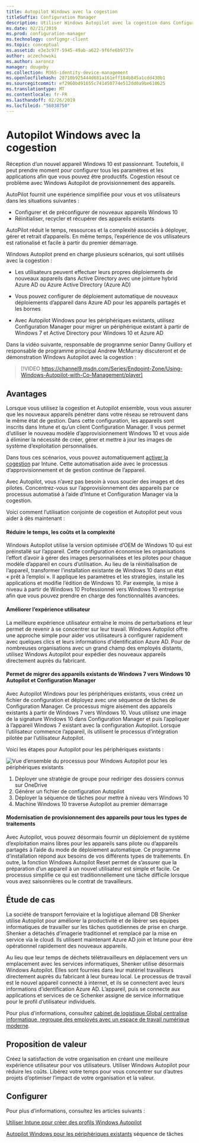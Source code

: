 ```yaml
---
title: Autopilot Windows avec la cogestion
titleSuffix: Configuration Manager
description: Utiliser Windows Autopilot avec la cogestion dans Configuration Manager pour simplifier le jeu de configuration de nouveaux appareils Windows 10.
ms.date: 02/21/2019
ms.prod: configuration-manager
ms.technology: configmgr-client
ms.topic: conceptual
ms.assetid: e3e3c97f-5945-49ab-a622-9f6fe6b9737e
author: aczechowski
ms.author: aaroncz
manager: dougeby
ms.collection: M365-identity-device-management
ms.openlocfilehash: 28710b925444d681a161eff184b845a1cdd430b1
ms.sourcegitcommit: ef2960bd91655c741450774e512dd0a9be610625
ms.translationtype: MT
ms.contentlocale: fr-FR
ms.lasthandoff: 02/26/2019
ms.locfileid: "56838750"
---
```

# <a name="windows-autopilot-with-co-management"></a>Autopilot Windows avec la cogestion

Réception d’un nouvel appareil Windows 10 est passionnant. Toutefois, il peut prendre moment pour configurer tous les paramètres et les applications afin que vous pouvez être productifs. Cogestion résout ce problème avec Windows Autopilot de provisionnement des appareils.

AutoPilot fournit une expérience simplifiée pour vous et vos utilisateurs dans les situations suivantes :
- Configurer et de préconfigurer de nouveaux appareils Windows 10  
- Réinitialiser, recycler et récupérer des appareils existants  

AutoPilot réduit le temps, ressources et la complexité associés à déployer, gérer et retrait d’appareils. En même temps, l’expérience de vos utilisateurs est rationalisé et facile à partir du premier démarrage.

Windows Autopilot prend en charge plusieurs scénarios, qui sont utilisés avec la cogestion :

- Les utilisateurs peuvent effectuer leurs propres déploiements de nouveaux appareils dans Active Directory avec une jointure hybrid Azure AD ou Azure Active Directory (Azure AD)  

- Vous pouvez configurer de déploiement automatique de nouveaux déploiements d’appareil dans Azure AD pour les appareils partagés et les bornes  

- Avec Autopilot Windows pour les périphériques existants, utilisez Configuration Manager pour migrer un périphérique existant à partir de Windows 7 et Active Directory pour Windows 10 et Azure AD  

Dans la vidéo suivante, responsable de programme senior Danny Guillory et responsable de programme principal Andrew McMurray discuteront et de démonstration Windows Autopilot avec la cogestion :

> [!VIDEO https://channel9.msdn.com/Series/Endpoint-Zone/Using-Windows-Autopilot-with-Co-Management/player]



## <a name="benefits"></a>Avantages

Lorsque vous utilisez la cogestion et Autopilot ensemble, vous vous assurer que les nouveaux appareils pénétrer dans votre réseau se retrouvent dans le même état de gestion. Dans cette configuration, les appareils sont inscrits dans Intune et qu’un client Configuration Manager.  Il vous permet d’utiliser le nouveau modèle d’approvisionnement Windows 10 et vous aide à éliminer la nécessité de créer, gérer et mettre à jour les images de système d’exploitation personnalisés. 

Dans tous ces scénarios, vous pouvez automatiquement [activer la cogestion](/sccm/comanage/how-to-prepare-win10) par Intune. Cette automatisation aide avec le processus d’approvisionnement et de gestion continue de l’appareil.

Avec Autopilot, vous n’avez pas besoin à vous soucier des images et des pilotes. Concentrez-vous sur l’approvisionnement des appareils par ce processus automatisé à l’aide d’Intune et Configuration Manager via la cogestion.


Voici comment l’utilisation conjointe de cogestion et Autopilot peut vous aider à dès maintenant :

#### <a name="reduce-time-costs-and-complexity"></a>Réduire le temps, les coûts et la complexité
Windows Autopilot utilise la version optimisée d’OEM de Windows 10 qui est préinstallé sur l’appareil. Cette configuration économise les organisations l’effort d’avoir à gérer des images personnalisées et les pilotes pour chaque modèle d’appareil en cours d’utilisation. Au lieu de la réinitialisation de l’appareil, transformer l’installation existante de Windows 10 dans un état « prêt à l’emploi ». Il applique les paramètres et les stratégies, installe les applications et modifie l’édition de Windows 10. Par exemple, la mise à niveau à partir de Windows 10 Professionnel vers Windows 10 entreprise afin que vous pouvez prendre en charge des fonctionnalités avancées.

#### <a name="improve-the-user-experience"></a>Améliorer l’expérience utilisateur
La meilleure expérience utilisateur entraîne le moins de perturbations et leur permet de revenir à se concentrer sur leur travail. Windows Autopilot offre une approche simple pour aider vos utilisateurs à configurer rapidement avec quelques clics et leurs informations d’identification Azure AD. Pour de nombreuses organisations avec un grand champ des employés distants, utilisez Windows Autopilot pour expédier des nouveaux appareils directement auprès du fabricant.

#### <a name="use-autopilot-and-configuration-manager-to-migrate-existing-windows-7-devices-to-windows-10"></a>Permet de migrer des appareils existants de Windows 7 vers Windows 10 Autopilot et Configuration Manager
Avec Autopilot Windows pour les périphériques existants, vous créez un fichier de configuration et déployez avec une séquence de tâches de Configuration Manager. Ce processus migre aisément des appareils existants à partir de Windows 7 vers Windows 10. Vous utilisez une image de la signature Windows 10 dans Configuration Manager et puis l’appliquer à l’appareil Windows 7 existant avec la configuration Autopilot. Lorsque l’utilisateur commence l’appareil, ils utilisent le processus d’intégration pilotée par l’utilisateur Autopilot.

Voici les étapes pour Autopilot pour les périphériques existants :

![Vue d’ensemble du processus pour Windows Autopilot pour les périphériques existants](media/autopilot-for-existing-devices.png)

1. Déployer une stratégie de groupe pour rediriger des dossiers connus sur OneDrive
2. Générer un fichier de configuration Autopilot
3. Déployer la séquence de tâches pour mettre à niveau vers Windows 10
4. Machine Windows 10 traverse Autopilot au premier démarrage

#### <a name="modernizing-device-provisioning-for-all-types-of-workers"></a>Modernisation de provisionnement des appareils pour tous les types de traitements
Avec Autopilot, vous pouvez désormais fournir un déploiement de système d’exploitation mains libres pour les appareils sans pilote ou d’appareils partagés à l’aide du mode de déploiement automatique. Ce programme d’installation répond aux besoins de vos différents types de traitements. En outre, la fonction Windows Autopilot Reset permet de s’assurer que la préparation d’un appareil à un nouvel utilisateur est simple et facile. Ce processus simplifie ce qui est traditionnellement une tâche difficile lorsque vous avez saisonnières ou le contrat de travailleurs. 



## <a name="case-study"></a>Étude de cas

La société de transport ferroviaire et la logistique allemand DB Shenker utilise Autopilot pour améliorer la productivité et de libérer ses équipes informatiques de travailler sur les tâches quotidiennes de prise en charge. Shenker a détachés d’imagerie traditionnel et remplacé par la mise en service via le cloud. Ils utilisent maintenant Azure AD join et Intune pour être opérationnel rapidement des nouveaux appareils. 

Au lieu que leur temps de déchets télétravailleurs en déplacement vers un emplacement avec les services informatiques, Shenker utilise désormais Windows Autopilot. Elles sont fournies dans leur matériel travailleurs directement auprès du fabricant à leur bureau local. Le processus de travail est le nouvel appareil connecté à internet, et ils se connectent avec leurs informations d’identification Azure AD. L’appareil, puis se connecte aux applications et services de ce Schenker assigne de service informatique pour le profil d’utilisateur individuels.

Pour plus d’informations, consultez [cabinet de logistique Global centralise informatique, regroupe des employés avec un espace de travail numérique moderne](https://customers.microsoft.com/story/db-schenker-travel-transportation-windows-10).



## <a name="value-proposition"></a>Proposition de valeur

Créez la satisfaction de votre organisation en créant une meilleure expérience utilisateur pour vos utilisateurs. Utiliser Windows Autopilot pour réduire les coûts. Libérez votre temps pour vous concentrer sur d’autres projets d’optimiser l’impact de votre organisation et la valeur.



## <a name="configure"></a>Configurer

Pour plus d’informations, consultez les articles suivants :

[Utiliser Intune pour créer des profils Windows Autopilot](https://docs.microsoft.com/intune/enrollment-autopilot)

[Autopilot Windows pour les périphériques existants](/sccm/osd/deploy-use/windows-autopilot-for-existing-devices) séquence de tâches

